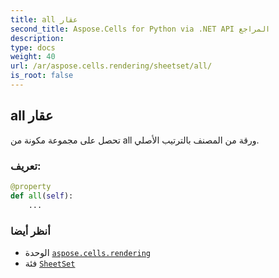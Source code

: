 ```yaml
---
title: all عقار
second_title: Aspose.Cells for Python via .NET API المراجع
description:
type: docs
weight: 40
url: /ar/aspose.cells.rendering/sheetset/all/
is_root: false
---
```

##  all عقار

تحصل على مجموعة مكونة من all ورقة من المصنف بالترتيب الأصلي.
###  تعريف:
```python
@property
def all(self):
    ...
```

###  أنظر أيضا
* الوحدة [`aspose.cells.rendering`](../../)
* فئة [`SheetSet`](/cells/python-net/ar/aspose.cells.rendering/sheetset)
